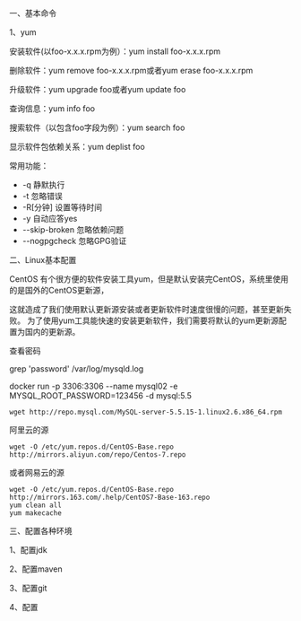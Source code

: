 一、基本命令

1、yum

安装软件(以foo-x.x.x.rpm为例）：yum install foo-x.x.x.rpm

删除软件：yum remove foo-x.x.x.rpm或者yum erase foo-x.x.x.rpm

升级软件：yum upgrade foo或者yum update foo

查询信息：yum info foo

搜索软件（以包含foo字段为例）：yum search foo

显示软件包依赖关系：yum deplist foo

常用功能：

- -q 静默执行
- -t 忽略错误
- -R[分钟] 设置等待时间
- -y 自动应答yes
- --skip-broken 忽略依赖问题
- --nogpgcheck 忽略GPG验证

二、Linux基本配置





CentOS 有个很方便的软件安装工具yum，但是默认安装完CentOS，系统里使用的是国外的CentOS更新源，

这就造成了我们使用默认更新源安装或者更新软件时速度很慢的问题，甚至更新失败。
为了使用yum工具能快速的安装更新软件，我们需要将默认的yum更新源配置为国内的更新源。



查看密码

grep 'password' /var/log/mysqld.log

docker run -p 3306:3306 --name mysql02 -e MYSQL_ROOT_PASSWORD=123456 -d mysql:5.5

```
wget http://repo.mysql.com/MySQL-server-5.5.15-1.linux2.6.x86_64.rpm
```

阿里云的源

```
wget -O /etc/yum.repos.d/CentOS-Base.repo http://mirrors.aliyun.com/repo/Centos-7.repo 
```

或者网易云的源

```
wget -O /etc/yum.repos.d/CentOS-Base.repo http://mirrors.163.com/.help/CentOS7-Base-163.repo
yum clean all
yum makecache
```

三、配置各种环境

1、配置jdk

2、配置maven

3、配置git

4、配置